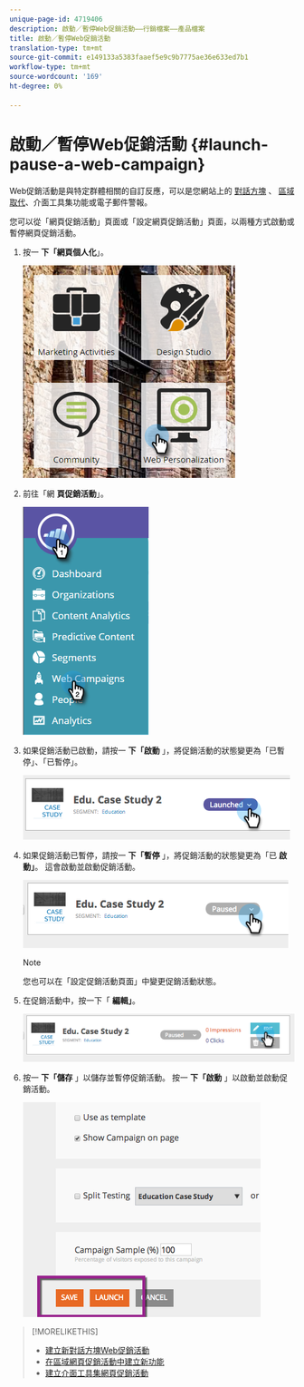 ```yaml
---
unique-page-id: 4719406
description: 啟動／暫停Web促銷活動——行銷檔案——產品檔案
title: 啟動／暫停Web促銷活動
translation-type: tm+mt
source-git-commit: e149133a5383faaef5e9c9b7775ae36e633ed7b1
workflow-type: tm+mt
source-wordcount: '169'
ht-degree: 0%

---
```



# 啟動／暫停Web促銷活動 {#launch-pause-a-web-campaign}

Web促銷活動是與特定群體相關的自訂反應，可以是您網站上的 [對話方塊](create-a-new-dialog-web-campaign.md) 、 [區域取代](create-a-new-in-zone-web-campaign.md)、介面工具集功能或電子郵件警報。

您可以從「網頁促銷活動」頁面或「設定網頁促銷活動」頁面，以兩種方式啟動或暫停網頁促銷活動。

1. 按一 **下「網頁個人化**」。

   ![](assets/one-1.png)

1. 前往「網 **頁促銷活動**」。

   ![](assets/two-1.png)

1. 如果促銷活動已啟動，請按一 **下「啟動** 」，將促銷活動的狀態變更為「已暫停」、「已暫停」。

   ![](assets/image2014-11-26-17-3a26-3a38.png)

1. 如果促銷活動已暫停，請按一 **下「暫停** 」，將促銷活動的狀態變更為「已 **啟動」**。 這會啟動並啟動促銷活動。

   ![](assets/image2014-11-26-17-3a28-3a59.png)

   >[!NOTE]
   >
   >您也可以在「設定促銷活動頁面」中變更促銷活動狀態。

1. 在促銷活動中，按一下「 **編輯」**。

   ![](assets/image2014-11-26-17-3a31-3a37.png)

1. 按一 **下「儲存** 」以儲存並暫停促銷活動。 按一 **下「啟動** 」以啟動並啟動促銷活動。

   ![](assets/image2014-11-26-17-3a32-3a48.png)

>[!MORELIKETHIS]
>
>* [建立新對話方塊Web促銷活動](create-a-new-dialog-web-campaign.md)
>* [在區域網頁促銷活動中建立新功能](create-a-new-in-zone-web-campaign.md)
>* [建立介面工具集網頁促銷活動](create-a-new-widget-web-campaign.md)

>



